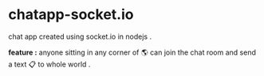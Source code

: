 # chatapp-socket.io
chat app created using socket.io in nodejs .

**feature :** anyone sitting in any corner of :earth_americas: can join the chat room 
and send a text :clipboard: to whole world .
